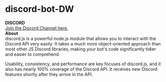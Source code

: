 # discord-bot-DW
<b>DISCORD</b><br>
<a href=https://discord.gg/EfYGeq9>Join the Discord Channel here.</a><br>
<b>About</b><br>
discord.js is a powerful node.js module that allows you to interact with the Discord API very easily. It takes a much more object-oriented approach than most other JS Discord libraries, making your bot's code significantly tidier and easier to comprehend.

Usability, consistency, and performance are key focuses of discord.js, and it also has nearly 100% coverage of the Discord API. It receives new Discord features shortly after they arrive in the API. 
